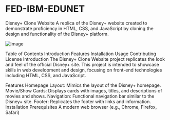# FED-IBM-EDUNET

Disney+ Clone Website
A replica of the Disney+ website created to demonstrate proficiency in HTML, CSS, and JavaScript by cloning the design and functionality of the Disney+ platform.

![image](https://github.com/user-attachments/assets/8d8de05e-10b5-49de-988a-d0258f98c950)

Table of Contents
Introduction
Features
Installation
Usage
Contributing
License
Introduction
The Disney+ Clone Website project replicates the look and feel of the official Disney+ site. This project is intended to showcase skills in web development and design, focusing on front-end technologies including HTML, CSS, and JavaScript.

Features
Homepage Layout: Mimics the layout of the Disney+ homepage.
Movie/Show Cards: Displays cards with images, titles, and descriptions of movies and shows.
Navigation: Functional navigation bar similar to the Disney+ site.
Footer: Replicates the footer with links and information.
Installation
Prerequisites
A modern web browser (e.g., Chrome, Firefox, Safari)
